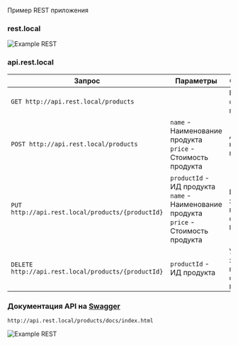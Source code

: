 Пример REST приложения

### rest.local

![Example REST](https://github.com/vovancho/rest-api-example/blob/master/project/view.jpg)

### api.rest.local

Запрос | Параметры | Описание
--- | --- | ---
`GET http://api.rest.local/products` | | Вывести список продуктов
`POST http://api.rest.local/products` | `name` - Наименование продукта <BR> `price` - Стоимость продукта | Добавить новый продукт
`PUT http://api.rest.local/products/{productId}` | `productId` - ИД продукта <BR> `name` - Наименование продукта <BR> `price` - Стоимость продукта | Изменить запись продукта с ИД `productId`
`DELETE http://api.rest.local/products/{productId}` | `productId` - ИД продукта | Удалить запись продукта с ИД `productId`

### Документация API на [Swagger](https://swagger.io/)

`http://api.rest.local/products/docs/index.html`

![Example REST](https://github.com/vovancho/rest-api-example/blob/master/project/swagger.jpg)